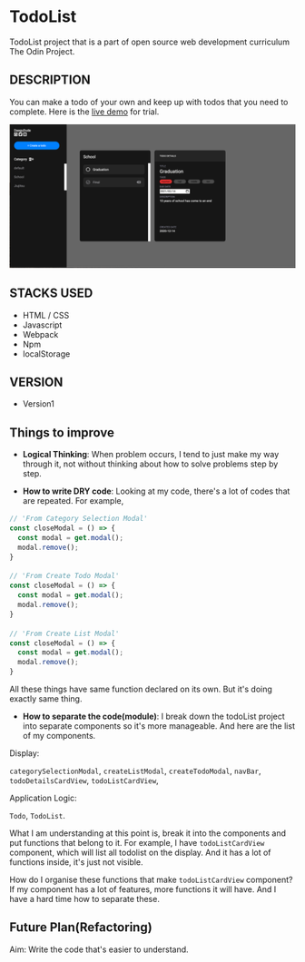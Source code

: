 # TodoList

TodoList project that is a part of open source web development curriculum The Odin Project. 

## DESCRIPTION

You can make a todo of your own and keep up with todos that you need to complete.
Here is the [live demo](https://daegudude.github.io/todoList/) for trial.

![todoList preview](./todoList.png)

## STACKS USED

- HTML / CSS
- Javascript
- Webpack
- Npm
- localStorage

## VERSION

- Version1

## Things to improve

- **Logical Thinking**: When problem occurs, I tend to just make my way through it, not without thinking about how to solve problems step by step.

- **How to write DRY code**: Looking at my code, there's a lot of codes that are repeated. For example,

```javascript
// 'From Category Selection Modal'
const closeModal = () => {
  const modal = get.modal();
  modal.remove();
}

// 'From Create Todo Modal'
const closeModal = () => {
  const modal = get.modal();
  modal.remove();
}

// 'From Create List Modal'
const closeModal = () => {
  const modal = get.modal();
  modal.remove();
}
```

All these things have same function declared on its own. But it's doing exactly same thing.

- **How to separate the code(module)**: I break down the todoList project into separate components so it's more manageable. And here are the list of my components. 

Display:

`categorySelectionModal`, `createListModal`, `createTodoModal`, `navBar`, `todoDetailsCardView`, `todoListCardView`, 

Application Logic:

`Todo`, `TodoList`. 

What I am understanding at this point is, break it into the components and put functions that belong to it. 
For example, I have `todoListCardView` component, which will list all todolist on the display. And it has a lot of functions inside, it's just not visible. 

How do I organise these functions that make `todoListCardView` component? 
If my component has a lot of features, more functions it will have. And I have a hard time how to separate these.

## Future Plan(Refactoring)

Aim: Write the code that's easier to understand.






